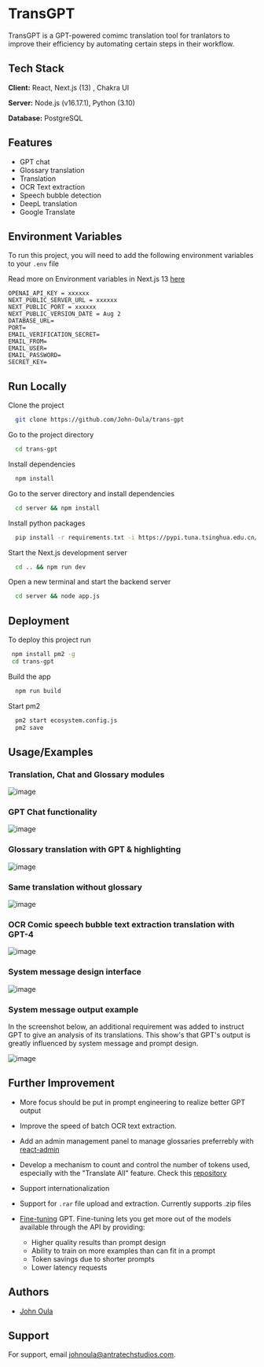 
# TransGPT

TransGPT is a GPT-powered comimc translation tool for tranlators to improve their efficiency by automating certain steps in their workflow.



## Tech Stack

**Client:** React, Next.js (13) , Chakra UI

**Server:** Node.js (v16.17.1), Python (3.10)

**Database:** PostgreSQL


## Features

- GPT chat
- Glossary translation
- Translation
- OCR Text extraction
- Speech bubble detection
- DeepL translation
- Google Translate


## Environment Variables

To run this project, you will need to add the following environment variables to your `.env` file

Read more on Environment variables in Next.js 13 [here](https://nextjs.org/docs/pages/building-your-application/configuring/environment-variables)

```
OPENAI_API_KEY = xxxxxx
NEXT_PUBLIC_SERVER_URL = xxxxxx
NEXT_PUBLIC_PORT = xxxxxx
NEXT_PUBLIC_VERSION_DATE = Aug 2
DATABASE_URL=
PORT=
EMAIL_VERIFICATION_SECRET=
EMAIL_FROM=
EMAIL_USER=
EMAIL_PASSWORD=
SECRET_KEY=
```

## Run Locally

Clone the project

```bash
  git clone https://github.com/John-Oula/trans-gpt
```

Go to the project directory

```bash
  cd trans-gpt
```

Install dependencies

```bash
  npm install 
```
Go to the server directory and install dependencies

```bash
  cd server && npm install
```

Install python packages

```bash
  pip install -r requirements.txt -i https://pypi.tuna.tsinghua.edu.cn/simple/
```

Start the Next.js development server

```bash
  cd .. && npm run dev
```


Open a new terminal and start the backend server

```bash
  cd server && node app.js
```


## Deployment

To deploy this project run

```bash
 npm install pm2 -g
 cd trans-gpt
```
Build the app
```bash
  npm run build
```
Start pm2
```bash
  pm2 start ecosystem.config.js
  pm2 save
```


## Usage/Examples
### Translation, Chat and Glossary modules
![image](https://github.com/John-Oula/trans-gpt/assets/44803250/afbe3271-cf28-4b86-8e70-6004b1c99642)

### GPT Chat functionality
![image](https://github.com/John-Oula/trans-gpt/assets/44803250/a06127bd-a7cc-4f59-bd93-0515c0b650c1)

### Glossary translation with GPT & highlighting

![image](https://github.com/John-Oula/trans-gpt/assets/44803250/c889a929-dabc-454b-b539-df8907f8ec0f)

### Same translation without glossary
![image](https://github.com/John-Oula/trans-gpt/assets/44803250/1d6c83b6-614e-4dc4-9394-6e9a683fc454)

### OCR Comic speech bubble text extraction translation with GPT-4
![image](https://github.com/John-Oula/trans-gpt/assets/44803250/f14f5556-73b0-4243-ba48-e89dddd01b51)

### System message design interface
![image](https://github.com/John-Oula/trans-gpt/assets/44803250/4c85f4ef-1b60-4213-8dea-c11e78b71330)

### System message output example
In the screenshot below, an additional requirement was added to instruct GPT to give an analysis of its translations. This show's that GPT's output is greatly influenced by system message and prompt design.

![image](https://github.com/John-Oula/trans-gpt/assets/44803250/d68cc739-9c4e-4648-8e9c-7dbd9ab6aa85)



## Further Improvement

- More focus should be put in prompt engineering to realize better GPT output

- Improve the speed of batch OCR text extraction. 

- Add an admin management panel to manage glossaries preferrebly with [react-admin](https://marmelab.com/react-admin/NextJs.html)

- Develop a mechanism to count and control the number of tokens used, especially with the "Translate All" feature. Check this [repository](https://github.com/niieani/gpt-tokenizer)

- Support internationalization

- Support for `.rar` file upload and extraction. Currently supports .zip files

- [Fine-tuning](https://platform.openai.com/docs/guides/fine-tuning) GPT. Fine-tuning lets you get more out of the models available through the API by providing:

    - Higher quality results than prompt design
    - Ability to train on more examples than can fit in a prompt
    - Token savings due to shorter prompts
    - Lower latency requests

## Authors

- [John Oula](https://www.github.com/John-Oula)


## Support

For support, email johnoula@antratechstudios.com.

